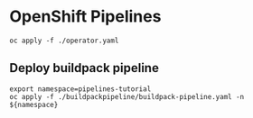 # OpenShift Pipelines

```shell
oc apply -f ./operator.yaml
```

## Deploy buildpack pipeline

```shell
export namespace=pipelines-tutorial
oc apply -f ./buildpackpipeline/buildpack-pipeline.yaml -n ${namespace}
```